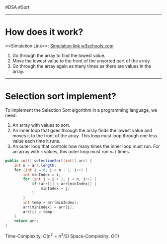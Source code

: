 #DSA #Sort 
___
# How does it work?
==Simulation Link==: [Simulation link w3schools.com](https://www.w3schools.com/dsa/dsa_algo_insertionsort.php)
1. Go through the array to find the lowest value.
2. Move the lowest value to the front of the unsorted part of the array.
3. Go through the array again as many times as there are values in the array.
___
# Selection sort implement?
To implement the Selection Sort algorithm in a programming language, we need:
1. An array with values to sort.
2. An inner loop that goes through the array finds the lowest value and moves it to the front of the array. This loop must loop through one less value each time it runs.
3. An outer loop that controls how many times the inner loop must run. For an array with `n` values, this outer loop must run `n−1` times.
```java
public int[] selectionSort(int[] arr) {
	int n = arr.length;  
    for (int i = 0; i < n - 1; i++) {
        int minIndex = i;
        for (int j = i + 1; j < n; j++) {
            if (arr[j] < arr[minIndex]) {
                minIndex = j;
            }
        }
        int temp = arr[minIndex];
        arr[minIndex] = arr[i];
        arr[i] = temp;
    }
	return arr;
}
```
Time-Complexity: $O(n^2 = n^2 /2)$
Space-Complexity: $O(1)$
